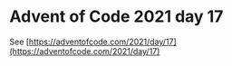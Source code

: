 # Advent of Code 2021 day 17

See [https://adventofcode.com/2021/day/17](https://adventofcode.com/2021/day/17)
